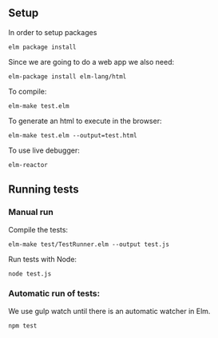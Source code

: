 ## Setup

In order to setup packages

```
elm package install
```

Since we are going to do a web app we also need:

```
elm-package install elm-lang/html
```

To compile:

``` 
elm-make test.elm
```

To generate an html to execute in the browser:

```
elm-make test.elm --output=test.html
```

To use live debugger:
```
elm-reactor
```


## Running tests

### Manual run

Compile the tests:

```ssh
elm-make test/TestRunner.elm --output test.js
```

Run tests with Node:

```ssh
node test.js
```

### Automatic run of tests:

We use gulp watch until there is an automatic watcher in Elm.

```ssh
npm test
```